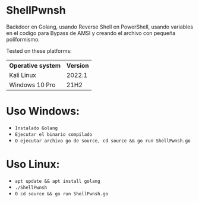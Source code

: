 # ShellPwnsh
Backdoor en Golang, usando Reverse Shell en PowerShell, usando variables en el codigo para Bypass de AMSI y creando el archivo con pequeña poliformismo.

Tested on these platforms:

<table>
    <tr>
        <th>Operative system</th>
        <th> Version </th>
    </tr>
    <tr>
        <td>Kali Linux</td>
        <td> 2022.1</td>
    </tr>
    <tr>
        <td>Windows 10 Pro</td>
        <td> 21H2</td>
    </tr>
</table>

# Uso Windows:
* `Instalado Golang`
* `Ejecutar el binario compilado`
* `O ejecutar archivo go de source, cd source && go run ShellPwnsh.go`

# Uso Linux:
* `apt update && apt install golang`
* `./ShellPwnsh`
* `O cd source && go run ShellPwnsh.go`





